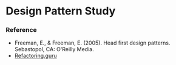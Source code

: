 # Design Pattern Study 

### Reference
- Freeman, E., &amp; Freeman, E. (2005). Head first design patterns. Sebastopol, CA: O'Reilly Media.
- [Refactoring.guru](https://refactoring.guru/design-patterns)

